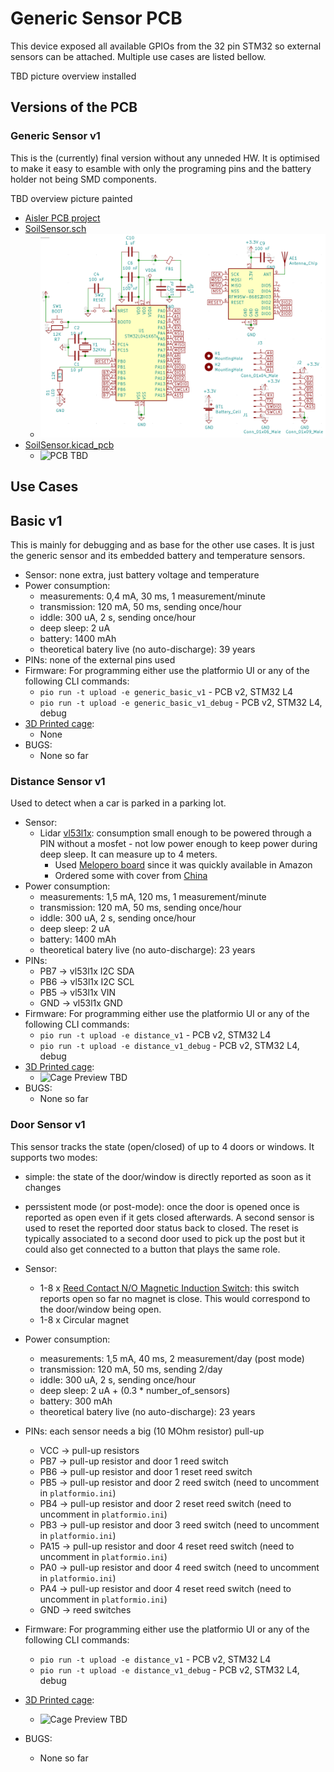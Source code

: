 # Generic Sensor PCB

This device exposed all available GPIOs from the 32 pin STM32 so external sensors can be attached. Multiple use cases are listed bellow.

TBD picture overview installed

## Versions of the PCB

### Generic Sensor v1

This is the (currently) final version without any unneded HW. It is optimised to make it easy to esamble with only the programing pins and the battery holder not being SMD components.

TBD overview picture painted

- [Aisler PCB project](https://aisler.net/p/YFVFQBHD)
- [SoilSensor.sch](KiCad/GenericSensor_v1.sch)
  - ![Schematics Preview](pictures/GenericSensor_v1_schematics.png)
- [SoilSensor.kicad_pcb](KiCad/GenericSensor_v1.kicad_pcb)
  - ![PCB TBD](TBD.jpg)

## Use Cases

## Basic v1

This is mainly for debugging and as base for the other use cases. It is just the generic sensor and its embedded battery and temperature sensors.
- Sensor: none extra, just battery voltage and temperature
- Power consumption:
  - measurements: 0,4 mA, 30 ms, 1 measurement/minute
  - transmission: 120 mA, 50 ms, sending once/hour
  - iddle: 300 uA, 2 s, sending once/hour
  - deep sleep: 2 uA
  - battery: 1400 mAh
  - theoretical batery live (no auto-discharge): 39 years
- PINs: none of the external pins used
- Firmware:
  For programming either use the platformio UI or any of the following CLI commands:
  - `pio run -t upload -e generic_basic_v1` - PCB v2, STM32 L4
  - `pio run -t upload -e generic_basic_v1_debug` - PCB v2, STM32 L4, debug
- [3D Printed cage](cages):
  - None
- BUGS:
  - None so far

### Distance Sensor v1

Used to detect when a car is parked in a parking lot.

- Sensor:
  - Lidar [vl53l1x](https://www.st.com/en/imaging-and-photonics-solutions/vl53l1x.html): consumption small enough to be powered through a PIN without a mosfet - not low power enough to keep power during deep sleep. It can measure up to 4 meters.
    - Used [Melopero board](https://www.melopero.com/shop/sensori/prossimita/melopero-vl53l1x-time-of-flight-long-distance-ranging-sensor-breakout/) since it was quickly available in Amazon
    - Ordered some with cover from [China](https://www.ebay.de/itm/Laser-4M-50Hz-VL53L1X-I2C-Flight-Time-ToF-Ranging-Sensor-w-Optical-Cover)
- Power consumption:
  - measurements: 1,5 mA, 120 ms, 1 measurement/minute
  - transmission: 120 mA, 50 ms, sending once/hour
  - iddle: 300 uA, 2 s, sending once/hour
  - deep sleep: 2 uA
  - battery: 1400 mAh
  - theoretical batery live (no auto-discharge): 23 years
- PINs:
  - PB7 -> vl53l1x I2C SDA
  - PB6 -> vl53l1x I2C SCL
  - PB5 -> vl53l1x VIN
  - GND -> vl53l1x GND
- Firmware:
  For programming either use the platformio UI or any of the following CLI commands:
  - `pio run -t upload -e distance_v1` - PCB v2, STM32 L4
  - `pio run -t upload -e distance_v1_debug` - PCB v2, STM32 L4, debug
- [3D Printed cage](cages/distance):
  - ![Cage Preview TBD](pictures/TBD.jpg)
- BUGS:
  - None so far
  
### Door Sensor v1

This sensor tracks the state (open/closed) of up to 4 doors or windows. It supports two modes:
- simple: the state of the door/window is directly reported as soon as it changes
- perssistent mode (or post-mode): once the door is opened once is reported as open even if it gets closed afterwards. A second sensor is used to reset the reported door status back to closed. The reset is typically associated to a second door used to pick up the post but it could also get connected to a button that plays the same role.

- Sensor:
  - 1-8 x [Reed Contact N/O Magnetic Induction Switch](https://www.amazon.de/gp/product/B07SZDGXLC): this switch reports open so far no magnet is close. This would correspond to the door/window being open.
  - 1-8 x Circular magnet
- Power consumption:
  - measurements: 1,5 mA, 40 ms, 2 measurement/day (post mode)
  - transmission: 120 mA, 50 ms, sending 2/day
  - iddle: 300 uA, 2 s, sending once/hour
  - deep sleep: 2 uA + (0.3 * number_of_sensors)
  - battery: 300 mAh
  - theoretical batery live (no auto-discharge): 23 years
- PINs: each sensor needs a big (10 MOhm resistor) pull-up
  - VCC  -> pull-up resistors
  - PB7  -> pull-up resistor and door 1 reed switch
  - PB6  -> pull-up resistor and door 1 reset reed switch
  - PB5  -> pull-up resistor and door 2 reed switch (need to uncomment in `platformio.ini`)
  - PB4  -> pull-up resistor and door 2 reset reed switch (need to uncomment in `platformio.ini`)
  - PB3  -> pull-up resistor and door 3 reed switch (need to uncomment in `platformio.ini`)
  - PA15 -> pull-up resistor and door 4 reset reed switch (need to uncomment in `platformio.ini`)
  - PA0  -> pull-up resistor and door 4 reed switch (need to uncomment in `platformio.ini`)
  - PA4  -> pull-up resistor and door 4 reset reed switch (need to uncomment in `platformio.ini`)
  - GND -> reed switches
- Firmware:
  For programming either use the platformio UI or any of the following CLI commands:
  - `pio run -t upload -e distance_v1` - PCB v2, STM32 L4
  - `pio run -t upload -e distance_v1_debug` - PCB v2, STM32 L4, debug
- [3D Printed cage](cages/distance):
  - ![Cage Preview TBD](pictures/TBD.jpg)
- BUGS:
  - None so far